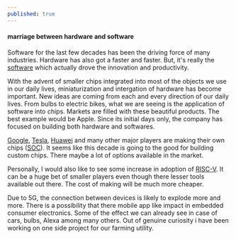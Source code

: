 ```yaml
---
published: true
---
```

#### marriage between hardware and software

Software for the last few decades has been the driving force of many industries. Hardware has also got a faster and faster. But, it's really the [software](https://www.wsj.com/articles/SB10001424053111903480904576512250915629460) which actually drove the innovation and productivity.

With the advent of smaller chips integrated into most of the objects we use in our daily lives, miniaturization and intergation of hardware has become important. New ideas are coming from each and every direction of our daily lives. From bulbs to electric bikes, what we are seeing is the application of software into chips. Markets are filled with these beautiful products. The best example would be Apple. Since its initial days only, the company has focused on building both hardware and softwares.

[Google](https://www.bloomberg.com/news/newsletters/2021-08-11/what-google-s-new-chip-means-for-its-phones), [Tesla](https://en.wikichip.org/wiki/tesla_(car_company)/fsd_chip), [Huawei](https://siliconangle.com/2021/01/03/report-huawei-planning-worlds-first-3nm-mobile-chipset/) and many other major players are making their own chips ([SOC](https://en.wikipedia.org/wiki/System_on_a_chip)). It seems like this decade is going to the good for building custom chips. There maybe a lot of options available in the market. 

Personally, I would also like to see some increase in adoption of [RISC-V](https://en.wikipedia.org/wiki/RISC-V). It can be a huge bet of smaller players even though there lesser tools available out there. The cost of making will be much more cheaper.

Due to 5G, the connection between devices is likely to explode more and more. There is a possibility that there mobile app like impact in embedded consumer electronics. Some of the effect we can already see in case of cars, bulbs, Alexa among many others.
Out of genuine curiosity i have been working on one side project for our farming utility. 
